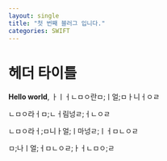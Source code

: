 ```yaml
---
layout: single
title: "첫 번째 블러그 입니다."
categories: SWIFT
---
```


# 헤더 타이틀 

**Hello world**, ㅏㅣㅓㄴㅁㅇ란ㅁ;ㅣ얼;ㅁㅏ니ㅓㅇㄹ

ㄴㅁㅇ라ㅓㅁ;ㄴㅓ림넝ㄹ;ㅓㄴㅇㄹ

ㄴㅁㅇ라ㅓ;ㅁ니ㅏ얼;ㅣ마넝ㄹ;ㅣㅓㅁㄴㅇㄹ

ㅁ;나ㅣ얼;ㅓㅁㄴㅇㄹ;ㅏㅓㄴㅁㅇ;ㄹ
